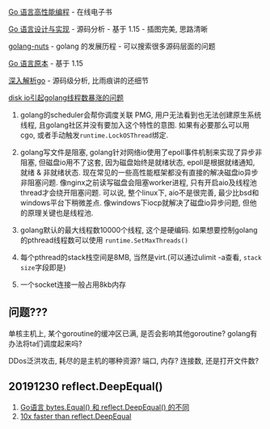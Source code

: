 [Go 语言高性能编程](https://geektutu.com/post/high-performance-go.html)
    - 在线电子书

[Go 语言设计与实现](https://draveness.me/golang/)
    - 源码分析
    - 基于 1.15
    - 插图完美, 思路清晰

[golang-nuts](https://groups.google.com/g/golang-nuts/)
    - golang 的发展历程
    - 可以搜索很多源码层面的问题

[Go 语言原本](https://golang.design/under-the-hood/)
    - 基于 1.15

[深入解析go](https://tiancaiamao.gitbooks.io/go-internals/content/zh/06.3.html)
    - 源码级分析, 比雨痕讲的还细节

[disk io引起golang线程数暴涨的问题](http://xiaorui.cc/2018/04/23/disk-io%E5%BC%95%E8%B5%B7golang%E7%BA%BF%E7%A8%8B%E6%95%B0%E6%9A%B4%E6%B6%A8%E7%9A%84%E9%97%AE%E9%A2%98/)

1. golang的scheduler会帮你调度关联 PMG, 用户无法看到也无法创建原生系统线程, 且golang社区并没有要加入这个特性的意图. 如果有必要那么可以用cgo, 或者手动触发`runtime.LockOSThread`绑定.

3. golang写文件是阻塞, golang针对网络io使用了epoll事件机制来实现了异步非阻塞, 但磁盘io用不了这套, 因为磁盘始终是就绪状态, epoll是根据就绪通知, 就绪 & 非就绪状态. 现在常见的一些高性能框架都没有直接的解决磁盘io异步非阻塞问题. 像nginx之前读写磁盘会阻塞worker进程, 只有开启aio及线程池thread才会绕开阻塞问题. 可以说, 整个linux下, aio不是很完善, 最少比bsd和windows平台下稍微差点. 像windows下iocp就解决了磁盘io异步问题, 但他的原理关键也是线程池.

4. golang默认的最大线程数10000个线程, 这个是硬编码. 如果想要控制golang的pthread线程数可以使用 `runtime.SetMaxThreads()`

2. 每个pthread的stack栈空间是8MB, 当然是virt.(可以通过ulimit -a查看, `stack size`字段即是)
3. 一个socket连接一般占用8kb内存

## 问题???

单核主机上, 某个goroutine的缓冲区已满, 是否会影响其他goroutine? golang有办法将ta们调度起来吗?

DDos泛洪攻击, 耗尽的是主机的哪种资源? 端口, 内存? 连接数, 还是打开文件数?

## 20191230 reflect.DeepEqual()

1. [Go语言 bytes.Equal() 和 reflect.DeepEqual() 的不同](https://www.cnblogs.com/hanyu100/p/8717456.html)
2. [10x faster than reflect.DeepEqual](https://zhuanlan.zhihu.com/p/55654454)
